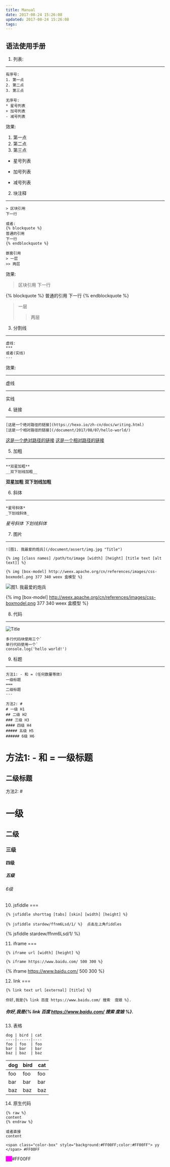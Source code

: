 ```yaml
---
title: Manual
date: 2017-08-24 15:26:08
updated: 2017-08-24 15:26:08
tags:
---
```


语法使用手册
---

1. 列表:
---
```
有序号:
1. 第一点
2. 第二点
3. 第三点

无序号:
* 星号列表
+ 加号列表
- 减号列表
```
效果:
1. 第一点
2. 第二点
3. 第三点
* 星号列表
+ 加号列表
- 减号列表

2. 块注释
---
```
> 区块引用
下一行

或者:
{% blockquote %}
普通的引用
下一行
{% endblockquote %}

嵌套引用
> 一层
>> 两层
```
效果:
> 区块引用
  下一行

{% blockquote %}
普通的引用
下一行
{% endblockquote %}

> 一层
>> 两层
>

3. 分割线
---
```
虚线:
***
或者(实线)
---
```
效果:

***
虚线

---
实线


4. 链接
---
```
[这是一个绝对路径的链接](https://hexo.io/zh-cn/docs/writing.html)
[这是一个相对路径的链接](/document/2017/08/07/hello-world/)
```
[这是一个绝对路径的链接](https://hexo.io/zh-cn/docs/writing.html)
[这是一个相对路径的链接](/document/2017/08/07/hello-world/)

5. 加粗
---
```
**双星加粗**
__双下划线加粗__
```
**双星加粗**
__双下划线加粗__

6. 斜体
---

```
*星号斜体*
_下划线斜体_
```
*星号斜体*
_下划线斜体_

7. 图片
---
```
![图1. 我最爱的炮兵](/document/assert/img.jpg "Title")

{% img [class names] /path/to/image [width] [height] [title text [alt text]] %}

{% img [box-model] http://weex.apache.org/cn/references/images/css-boxmodel.png 377 340 weex 盒模型 %}
```
![图1. 我最爱的炮兵](/document/assert/img.jpg "Title")

{% img [box-model] http://weex.apache.org/cn/references/images/css-boxmodel.png 377 340 weex 盒模型 %}

8. 代码
---
![](/document/assert/code.png "Title")
```
多行代码块使用三个`
单行代码使用一个`
console.log('hello world!')
```

9. 标题
---
```
方法1: - 和 = (任何数量等效)
一级标题
===
二级标题
---

方法2: #
# 一级 H1
## 二级 H2
### 三级 H3
#### 四级 H4
##### 五级 H5
###### 6级 H6
```
方法1: - 和 =
一级标题
===
二级标题
---

方法2: #
# 一级
## 二级
### 三级
#### 四级
##### 五级
###### 6级

10. jsfiddle
===
```
{% jsfiddle shorttag [tabs] [skin] [width] [height] %}

{% jsfiddle stardew/ffnm6Lsd/1/ %}  点击左上角fiddles
```
{% jsfiddle stardew/ffnm6Lsd/1/ %}

11. iframe
===
```
{% iframe url [width] [height] %}

{% iframe https://www.baidu.com/ 500 300 %}
```

{% iframe https://www.baidu.com/ 500 300 %}

12. link
===
```
{% link text url [external] [title] %}

你好,我是{% link 百度 https://www.baidu.com/ 搜索  度娘 %}.
```

##### 你好,我是{% link 百度 https://www.baidu.com/ 搜索  度娘 %}.

13. 表格

```
dog | bird | cat
----|------|----
foo | foo  | foo
bar | bar  | bar
baz | baz  | baz
```

dog | bird | cat
----|------|----
foo | foo  | foo
bar | bar  | bar
baz | baz  | baz

14. 原生代码
```
{% raw %}
content
{% endraw %}

或者直接
content

<span class="color-box" style="background:#FF00FF;color:#FF00FF"> yy </span> #FF00FF
```

<span class="color-box" style="background:#FF00FF;color:#FF00FF"> yy </span> #FF00FF
